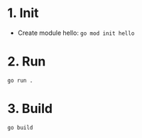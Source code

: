 # 1. Init
- Create module hello: ```go mod init hello```

# 2. Run
```go run .```

# 3. Build
```go build```

